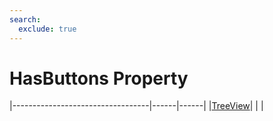 ```yaml
---
search:
  exclude: true
---
```


<h1 class="heading"><span class="name">HasButtons Property</span></h1>

|----------------------------------|------|------|
|[TreeView](../objects/treeview.md)|&nbsp;|&nbsp;|
